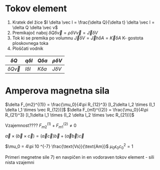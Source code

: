 # Tokov element
1. Kratek del žice
$I \delta \vec l = \frac{\delta Q}{\delta t} \delta \vec l = \delta Q \delta \vec v$
2. Premikajoč naboj
$\delta Q \delta \vec v= \rho \delta V \vec v = \vec J \delta V$
3. Tok ki se premika po volumnu
$\vec J \delta V = \vec J h \delta A = \vec K \delta A$ K- gostota ploskovnega toka
4. Ploščati vodnik

| $\delta Q$        | $q \delta l$ | $Q \delta a$ | $\rho \delta V$ |
| ----------------- | ------------ | ------------ | --------------- |
| $\delta Q \vec v$ | $I \delta l$ | $K \delta a$ | $J \delta V$    |
# Amperova magnetna sila
$\delta F_{m2}^{(1)} = \frac{\mu_0}{4\pi R_{12}^3} [I_2\delta l_2 \times (I_1 \delta l_1 \times \vec R_{12})]$
$\delta F_{m1}^{(2)} = \frac{\mu_0}{4\pi R_{21}^3} [I_1\delta l_1 \times (I_2 \delta l_2 \times \vec R_{21})]$

Vzajemnost???? 
$F_{m2}^{(1)} + F_{m1}^{(2)} \not= 0$

$\vec a \times (\vec b \times \vec c) = (\vec a \vec c) \vec b + (\vec a \vec b)\vec c$


$\mu_0 = 4\pi 10 ^{-7} \frac{\text{Vs}}{\text{Am}}$
$\mu_0 \epsilon_0 c_0^2 =1$

Primeri megnetne sile
7\) en navpičen in en vodoraven tokov element - sili nista vzajemni
